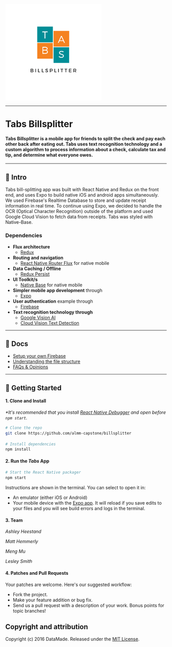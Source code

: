 <img src="/src/images/app-icon.png" alt="Tabs Billsplitter" width="300" />


---

# Tabs Billsplitter

#### Tabs Billsplitter is a mobile app for friends to split the check and pay each other back after eating out. Tabs uses text recognition technology and a custom algorithm to process information about a check, calculate tax and tip, and determine what everyone owes.

---

## 👋 Intro

Tabs bill-splitting app was built with React Native and Redux on the front end, and uses Expo to build native iOS and android apps simultaneously. We used Firebase's Realtime Database to store and update receipt information in real time. To continue using Expo, we decided to handle the OCR (Optical Character Recognition) outside of the platform and used Google Cloud Vision to fetch data from receipts. Tabs was styled with Native-Base.

### Dependencies
- __Flux architecture__
    - [Redux](https://redux.js.org/docs/introduction/)
- __Routing and navigation__
    - [React Native Router Flux](https://github.com/aksonov/react-native-router-flux) for native mobile
- __Data Caching / Offline__
    - [Redux Persist](https://github.com/rt2zz/redux-persist)
- __UI Toolkit/s__
    - [Native Base](https://nativebase.io/) for native mobile
- __Simpler mobile app development__ through
    - [Expo](https://expo.io/)
- __User authentication__ example through
    - [Firebase](https://firebase.google.com/)
- __Text recognition technology through__
    - [Google Vision AI](https://cloud.google.com/vision/)
    - [Cloud Vision Text Detection](https://cloud.google.com/vision/docs/ocr)

---

## 📖 Docs

- [Setup your own Firebase](/docs/firebase.md)
- [Understanding the file structure](/docs/file-structure.md)
- [FAQs & Opinions](/docs/faqs.md)

---

## 🚀 Getting Started

#### 1. Clone and Install

_*It's recommended that you install [React Native Debugger](https://github.com/jhen0409/react-native-debugger/releases) and open before `npm start`._

```bash
# Clone the repo
git clone https://github.com/almm-capstone/billsplitter

# Install dependencies
npm install
```

#### 2. Run the _Tabs_ App

```bash
# Start the React Native packager
npm start
```

Instructions are shown in the terminal. You can select to open it in:

- An emulator (either iOS or Android)
- Your mobile device with the [Expo app](https://expo.io/). It will reload if you save edits to your files and you will see build errors and logs in the terminal.

#### 3. Team

_Ashley Heestand_  

_Matt Hemmerly_  

_Meng Mu_  

_Lesley Smith_  


#### 4. Patches and Pull Requests

Your patches are welcome. Here's our suggested workflow:
 
* Fork the project.
* Make your feature addition or bug fix.
* Send us a pull request with a description of your work. Bonus points for topic branches!

## Copyright and attribution

Copyright (c) 2016 DataMade. Released under the [MIT License](https://github.com/almm-capstone/billsplitter/blob/master/LICENSE).


